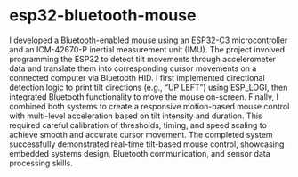 # esp32-bluetooth-mouse

I developed a Bluetooth-enabled mouse using an ESP32-C3 microcontroller and an ICM-42670-P inertial measurement unit (IMU). The project involved programming the ESP32 to detect tilt movements through accelerometer data and translate them into corresponding cursor movements on a connected computer via Bluetooth HID. I first implemented directional detection logic to print tilt directions (e.g., “UP LEFT”) using ESP_LOGI, then integrated Bluetooth functionality to move the mouse on-screen. Finally, I combined both systems to create a responsive motion-based mouse control with multi-level acceleration based on tilt intensity and duration. This required careful calibration of thresholds, timing, and speed scaling to achieve smooth and accurate cursor movement. The completed system successfully demonstrated real-time tilt-based mouse control, showcasing embedded systems design, Bluetooth communication, and sensor data processing skills.
